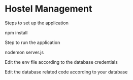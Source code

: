 # Hostel Management 
Steps to set up the application

npm install

Step to run the application

nodemon server.js

Edit the env file according to the database credentials

Edit the database related code according to your database
